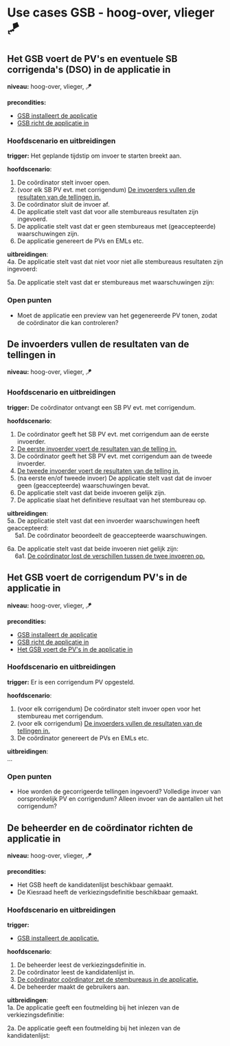 # Use cases GSB - hoog-over, vlieger 🪁

## Het GSB voert de PV's en eventuele SB corrigenda's (DSO) in de applicatie in

__niveau:__ hoog-over, vlieger, 🪁

__precondities:__

- [GSB installeert de applicatie](./GSB-gebruikersdoelen.md#gsb-installeert-de-applicatie)
- [GSB richt de applicatie in](#de-beheerder-en-de-coördinator-richten-de-applicatie-in)

### Hoofdscenario en uitbreidingen

__trigger:__ Het geplande tijdstip om invoer te starten breekt aan.

__hoofdscenario__:  

1. De coördinator stelt invoer open.
2. (voor elk SB PV evt. met corrigendum) [De invoerders vullen de resultaten van de tellingen in.](#de-invoerders-vullen-de-resultaten-van-de-tellingen-in)
3. De coördinator sluit de invoer af.
4. De applicatie stelt vast dat voor alle stembureaus resultaten zijn ingevoerd.
5. De applicatie stelt vast dat er geen stembureaus met (geaccepteerde) waarschuwingen zijn.
6. De applicatie genereert de PVs en EMLs etc.

__uitbreidingen__:  
4a. De applicatie stelt vast dat niet voor niet alle stembureaus resultaten zijn ingevoerd:

5a. De applicatie stelt vast dat er stembureaus met waarschuwingen zijn:

### Open punten

- Moet de applicatie een preview van het gegenereerde PV tonen, zodat de coördinator die kan controleren?

## De invoerders vullen de resultaten van de tellingen in

__niveau:__ hoog-over, vlieger, 🪁

### Hoofdscenario en uitbreidingen

__trigger:__ De coördinator ontvangt een SB PV evt. met corrigendum.

__hoofdscenario__:

1. De coördinator geeft het SB PV evt. met corrigendum aan de eerste invoerder.
2. [De eerste invoerder voert de resultaten van de telling in.](./GSB-gebruikersdoelen.md#de-eerste-of-tweede-invoerder-voert-de-resultaten-van-de-telling-in)
3. De coördinator geeft het SB PV evt. met corrigendum aan de tweede invoerder.
4. [De tweede invoerder voert de resultaten van de telling in.](./GSB-gebruikersdoelen.md#de-eerste-of-tweede-invoerder-voert-de-resultaten-van-de-telling-in)
5. (na eerste en/of tweede invoer) De applicatie stelt vast dat de invoer geen (geaccepteerde) waarschuwingen bevat.
6. De applicatie stelt vast dat beide invoeren gelijk zijn.
7. De applicatie slaat het definitieve resultaat van het stembureau op.

__uitbreidingen__:  
5a. De applicatie stelt vast dat een invoerder waarschuwingen heeft geaccepteerd:  
&emsp; 5a1. De coördinator beoordeelt de geaccepteerde waarschuwingen.

6a. De applicatie stelt vast dat beide invoeren niet gelijk zijn:  
&emsp; 6a1. [De coördinator lost de verschillen tussen de twee invoeren op.](./GSB-gebruikersdoelen.md#de-coördinator-lost-de-verschillen-tussen-de-twee-invoeren-op)



## Het GSB voert de corrigendum PV's in de applicatie in

__niveau:__ hoog-over, vlieger, 🪁

__precondities:__

- [GSB installeert de applicatie](./GSB-gebruikersdoelen.md#gsb-installeert-de-applicatie)
- [GSB richt de applicatie in](#de-beheerder-en-de-coördinator-richten-de-applicatie-in)
- [Het GSB voert de PV's in de applicatie in](#het-gsb-voert-de-pvs-en-eventuele-sb-corrigendas-dso-in-de-applicatie-in)

### Hoofdscenario en uitbreidingen

__trigger:__ Er is een corrigendum PV opgesteld.

__hoofdscenario__:  

1. (voor elk corrigendum) De coördinator stelt invoer open voor het stembureau met corrigendum.
2. (voor elk corrigendum) [De invoerders vullen de resultaten van de tellingen in.](#de-invoerders-vullen-de-resultaten-van-de-tellingen-in)
3. De coördinator genereert de PVs en EMLs etc.

__uitbreidingen__:  
...

### Open punten

- Hoe worden de gecorrigeerde tellingen ingevoerd? Volledige invoer van oorspronkelijk PV en corrigendum? Alleen invoer van de aantallen uit het corrigendum?


## De beheerder en de coördinator richten de applicatie in

__niveau:__ hoog-over, vlieger, 🪁

__precondities:__

- Het GSB heeft de kandidatenlijst beschikbaar gemaakt.
- De Kiesraad heeft de verkiezingsdefinitie beschikbaar gemaakt.

### Hoofdscenario en uitbreidingen

__trigger:__

- [GSB installeert de applicatie.](./GSB-gebruikersdoelen.md#gsb-installeert-de-applicatie)

__hoofdscenario__:

1. De beheerder leest de verkiezingsdefinitie in.
2. De coördinator leest de kandidatenlijst in.
3. [De coördinator coördinator zet de stembureaus in de applicatie.](./GSB-gebruikersdoelen.md#de-coördinator-zet-de-stembureaus-in-de-applicatie)
4. De beheerder maakt de gebruikers aan.

__uitbreidingen__:  
1a. De applicatie geeft een foutmelding bij het inlezen van de verkiezingsdefinitie:

2a. De applicatie geeft een foutmelding bij het inlezen van de kandidatenlijst:
